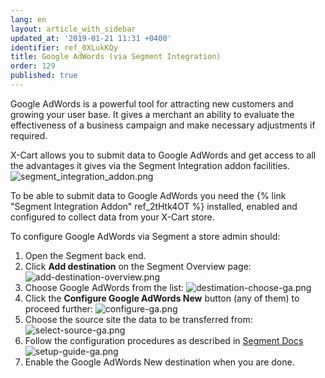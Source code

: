 ```yaml
---
lang: en
layout: article_with_sidebar
updated_at: '2019-01-21 11:31 +0400'
identifier: ref_0XLukKQy
title: Google AdWords (via Segment Integration)
order: 129
published: true
---
```

Google AdWords is a powerful tool for attracting new customers and growing your user base. It gives a merchant an ability to evaluate the effectiveness of a business campaign and make necessary adjustments if required. 

X-Cart allows you to submit data to Google AdWords and get access to all the advantages it gives via the Segment Integration addon facilities. 
![segment_integration_addon.png]({{site.baseurl}}/attachments/ref_0XLukKQy/segment_integration_addon.png)

To be able to submit data to Google AdWords you need the {% link "Segment Integration Addon" ref_2tHtk4OT %} installed, enabled and configured to collect data from your X-Cart store.

To configure Google AdWords via Segment a store admin should:

1. Open the Segment back end.
2. Click **Add destination** on the Segment Overview page:
   ![add-destination-overview.png]({{site.baseurl}}/attachments/ref_0XLukKQy/add-destination-overview.png)
3. Choose Google AdWords from the list:
   ![destimation-choose-ga.png]({{site.baseurl}}/attachments/ref_0XLukKQy/destimation-choose-ga.png)
4. Click the **Configure Google AdWords New** button (any of them) to proceed further:
   ![configure-ga.png]({{site.baseurl}}/attachments/ref_0XLukKQy/configure-ga.png)
5. Choose the source site the data to be transferred from:
   ![select-source-ga.png]({{site.baseurl}}/attachments/ref_0XLukKQy/select-source-ga.png)
6. Follow the configuration procedures as described in [Segment Docs](https://segment.com/docs/destinations/google-adwords-new/ "Google AdWords (Segment)") 
   ![setup-guide-ga.png]({{site.baseurl}}/attachments/ref_0XLukKQy/setup-guide-ga.png)
7. Enable the Google AdWords New destination when you are done.
